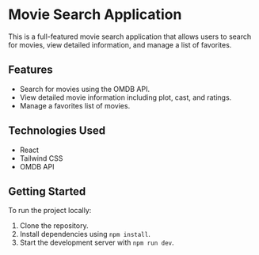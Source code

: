 # Movie Search Application

This is a full-featured movie search application that allows users to search for movies, view detailed information, and manage a list of favorites.

## Features
- Search for movies using the OMDB API.
- View detailed movie information including plot, cast, and ratings.
- Manage a favorites list of movies.

## Technologies Used
- React
- Tailwind CSS
- OMDB API

## Getting Started
To run the project locally:
1. Clone the repository.
2. Install dependencies using `npm install`.
3. Start the development server with `npm run dev`.
